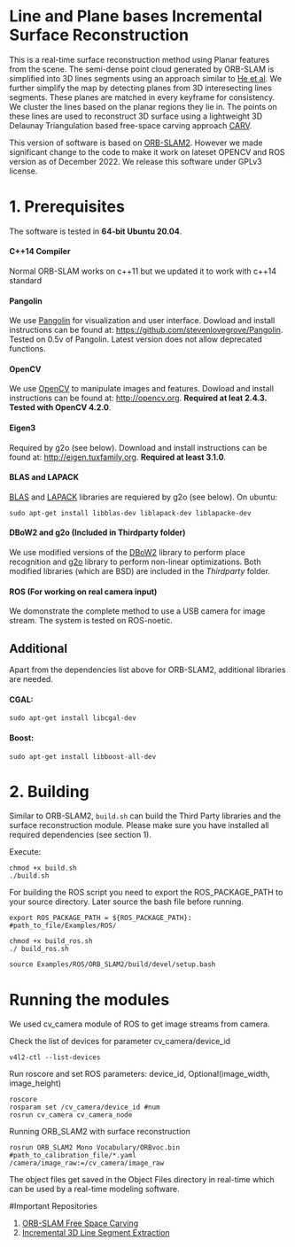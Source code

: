 # Line and Plane bases Incremental Surface Reconstruction


This is a real-time surface reconstruction method using Planar features from the scene. The semi-dense point cloud generated by ORB-SLAM is simplified into 3D lines segments using an approach similar to [He et al](https://arxiv.org/pdf/1708.03275). We further simplify the map by detecting planes from 3D interesecting lines segments. These planes are matched in every keyframe for consistency. We cluster the lines based on the planar regions they lie in. The points on these lines are used to reconstruct 3D surface using a lightweight 3D Delaunay Triangulation based free-space carving approach [CARV](https://arxiv.org/abs/1903.09189).

This version of software is based on [ORB-SLAM2](https://github.com/raulmur/ORB_SLAM2). However we made significant change to the code to make it work on lateset OPENCV and ROS version as of December 2022. We release this software under GPLv3 license.





# 1. Prerequisites
The software is tested in **64-bit Ubuntu 20.04**. 

#### C++14 Compiler
Normal ORB-SLAM works on c++11 but we updated it to work with c++14 standard

#### Pangolin
We use [Pangolin](https://github.com/stevenlovegrove/Pangolin) for visualization and user interface. Dowload and install instructions can be found at: https://github.com/stevenlovegrove/Pangolin. Tested on 0.5v of Pangolin. Latest version does not allow deprecated functions.

#### OpenCV
We use [OpenCV](http://opencv.org) to manipulate images and features. Dowload and install instructions can be found at: http://opencv.org. **Required at leat 2.4.3. Tested with OpenCV 4.2.0**.

#### Eigen3
Required by g2o (see below). Download and install instructions can be found at: http://eigen.tuxfamily.org. **Required at least 3.1.0**.

#### BLAS and LAPACK
[BLAS](http://www.netlib.org/blas) and [LAPACK](http://www.netlib.org/lapack) libraries are requiered by g2o (see below). On ubuntu:
```
sudo apt-get install libblas-dev liblapack-dev liblapacke-dev
```

#### DBoW2 and g2o (Included in Thirdparty folder)
We use modified versions of the [DBoW2](https://github.com/dorian3d/DBoW2) library to perform place recognition and [g2o](https://github.com/RainerKuemmerle/g2o) library to perform non-linear optimizations. Both modified libraries (which are BSD) are included in the *Thirdparty* folder.

#### ROS (For working on real camera input)
We domonstrate the complete method to use a USB camera for image stream. The system is tested on ROS-noetic.

## Additional
Apart from the dependencies list above for ORB-SLAM2, additional libraries are needed.

#### CGAL: 
```
sudo apt-get install libcgal-dev
```
#### Boost:
```
sudo apt-get install libboost-all-dev
```


# 2. Building

Similar to ORB-SLAM2, `build.sh` can build the Third Party libraries and the surface reconstruction module. Please make sure you have installed all required dependencies (see section 1). 

Execute:
```
chmod +x build.sh
./build.sh
```

For building the ROS script you need to export the ROS_PACKAGE_PATH to your source directory. Later source the bash file before running.

```
export ROS_PACKAGE_PATH = ${ROS_PACKAGE_PATH}: #path_to_file/Examples/ROS/
```

```
chmod +x build_ros.sh 
./ build_ros.sh
```
```
source Examples/ROS/ORB_SLAM2/build/devel/setup.bash
```

# Running the modules
We used cv_camera module of ROS to get image streams from camera.

Check the list of devices for parameter cv_camera/device_id
```
v4l2-ctl --list-devices
```
Run roscore and set ROS parameters: device_id, Optional(image_width, image_height)

```
roscore
rosparam set /cv_camera/device_id #num
rosrun cv_camera cv_camera_node
```

Running ORB_SLAM2 with surface reconstruction

```
rosrun ORB_SLAM2 Mono Vocabulary/ORBvoc.bin #path_to_calibration_file/*.yaml /camera/image_raw:=/cv_camera/image_raw
```
The object files get saved in the Object Files directory in real-time which can be used by a real-time modeling software.

#Important Repositories
1. [ORB-SLAM Free Space Carving](https://github.com/atlas-jj/ORB-SLAM-free-space-carving)
2. [Incremental 3D Line Segment Extraction](https://github.com/shidahe/semidense-lines)

